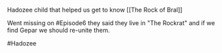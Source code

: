 Hadozee child that helped us get to know [[The Rock of Bral]]

Went missing on #Episode6 they said they live in "The Rockrat" and if we find Gepar we should re-unite them.

#Hadozee
